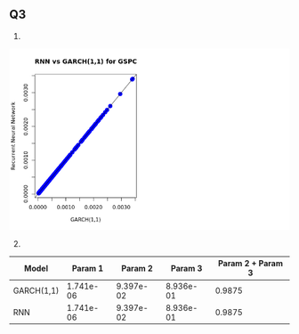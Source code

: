 ## Q3

1.

![](plotq3_1.png)

2. 

| Model | Param 1 | Param 2 | Param 3 | Param 2 + Param 3 |
|---|---|---|---|---|
| GARCH(1,1) | 1.741e-06 | 9.397e-02 | 8.936e-01 | 0.9875 |
| RNN | 1.741e-06 | 9.397e-02 | 8.936e-01 | 0.9875 |
